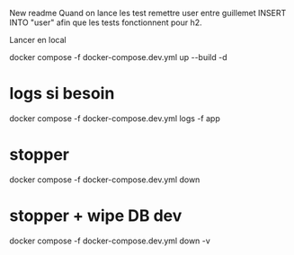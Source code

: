 New readme
Quand on lance les test remettre user entre guillemet INSERT INTO "user" afin que les tests fonctionnent pour h2.


Lancer en local

docker compose -f docker-compose.dev.yml up --build -d
# logs si besoin
docker compose -f docker-compose.dev.yml logs -f app
# stopper
docker compose -f docker-compose.dev.yml down
# stopper + wipe DB dev
docker compose -f docker-compose.dev.yml down -v